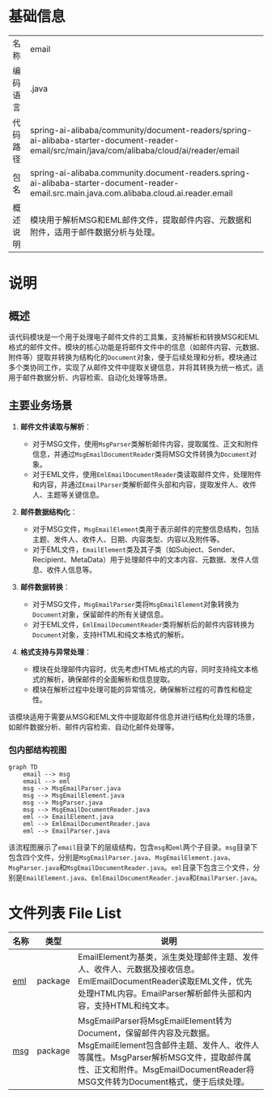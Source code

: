 # 基础信息

|      |      |
|------|------|
| 名称 | email |
| 编码语言 | .java |
| 代码路径 | spring-ai-alibaba/community/document-readers/spring-ai-alibaba-starter-document-reader-email/src/main/java/com/alibaba/cloud/ai/reader/email |
| 包名 | spring-ai-alibaba.community.document-readers.spring-ai-alibaba-starter-document-reader-email.src.main.java.com.alibaba.cloud.ai.reader.email |
| 概述说明 | 模块用于解析MSG和EML邮件文件，提取邮件内容、元数据和附件，适用于邮件数据分析与处理。 |

# 说明

## 概述
该代码模块是一个用于处理电子邮件文件的工具集，支持解析和转换MSG和EML格式的邮件文件。模块的核心功能是将邮件文件中的信息（如邮件内容、元数据、附件等）提取并转换为结构化的`Document`对象，便于后续处理和分析。模块通过多个类协同工作，实现了从邮件文件中提取关键信息，并将其转换为统一格式，适用于邮件数据分析、内容检索、自动化处理等场景。

## 主要业务场景
1. **邮件文件读取与解析**：
   - 对于MSG文件，使用`MsgParser`类解析邮件内容，提取属性、正文和附件信息，并通过`MsgEmailDocumentReader`类将MSG文件转换为`Document`对象。
   - 对于EML文件，使用`EmlEmailDocumentReader`类读取邮件文件，处理附件和内容，并通过`EmailParser`类解析邮件头部和内容，提取发件人、收件人、主题等关键信息。

2. **邮件数据结构化**：
   - 对于MSG文件，`MsgEmailElement`类用于表示邮件的完整信息结构，包括主题、发件人、收件人、日期、内容类型、内容以及附件等。
   - 对于EML文件，`EmailElement`类及其子类（如Subject、Sender、Recipient、MetaData）用于处理邮件中的文本内容、元数据、发件人信息、收件人信息等。

3. **邮件数据转换**：
   - 对于MSG文件，`MsgEmailParser`类将`MsgEmailElement`对象转换为`Document`对象，保留邮件的所有关键信息。
   - 对于EML文件，`EmlEmailDocumentReader`类将解析后的邮件内容转换为`Document`对象，支持HTML和纯文本格式的解析。

4. **格式支持与异常处理**：
   - 模块在处理邮件内容时，优先考虑HTML格式的内容，同时支持纯文本格式的解析，确保邮件的全面解析和信息提取。
   - 模块在解析过程中处理可能的异常情况，确保解析过程的可靠性和稳定性。

该模块适用于需要从MSG和EML文件中提取邮件信息并进行结构化处理的场景，如邮件数据分析、邮件内容检索、自动化邮件处理等。


### 包内部结构视图

```mermaid
graph TD
    email --> msg
    email --> eml
    msg --> MsgEmailParser.java
    msg --> MsgEmailElement.java
    msg --> MsgParser.java
    msg --> MsgEmailDocumentReader.java
    eml --> EmailElement.java
    eml --> EmlEmailDocumentReader.java
    eml --> EmailParser.java
```

该流程图展示了`email`目录下的层级结构，包含`msg`和`eml`两个子目录。`msg`目录下包含四个文件，分别是`MsgEmailParser.java`、`MsgEmailElement.java`、`MsgParser.java`和`MsgEmailDocumentReader.java`。`eml`目录下包含三个文件，分别是`EmailElement.java`、`EmlEmailDocumentReader.java`和`EmailParser.java`。

# 文件列表 File List

| 名称   | 类型  | 说明 |
|-------|------|-------------|
| [eml](eml/_module.md) | package | EmailElement为基类，派生类处理邮件主题、发件人、收件人、元数据及接收信息。EmlEmailDocumentReader读取EML文件，优先处理HTML内容。EmailParser解析邮件头部和内容，支持HTML和纯文本。 |
| [msg](msg/_module.md) | package | MsgEmailParser将MsgEmailElement转为Document，保留邮件内容及元数据。MsgEmailElement包含邮件主题、发件人、收件人等属性。MsgParser解析MSG文件，提取邮件属性、正文和附件。MsgEmailDocumentReader将MSG文件转为Document格式，便于后续处理。 |


